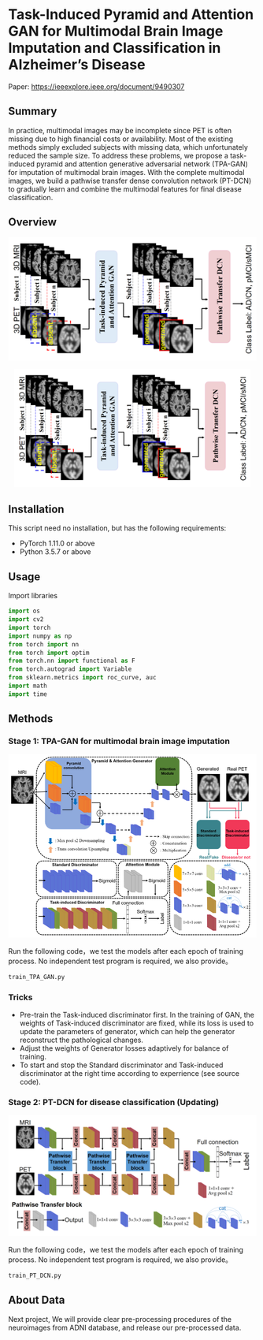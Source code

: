 # Task-Induced Pyramid and Attention GAN for Multimodal Brain Image Imputation and Classification in Alzheimer’s Disease
Paper: https://ieeexplore.ieee.org/document/9490307

## Summary

In practice, multimodal images may be incomplete since PET is often missing due to high financial costs or availability. Most of the existing methods simply excluded subjects with missing data, which unfortunately reduced the sample size. To address these problems, we propose a task-induced pyramid and attention generative adversarial network (TPA-GAN) for imputation of multimodal brain images. With the complete multimodal images, we build a pathwise transfer dense convolution network (PT-DCN) to gradually learn and combine the multimodal features for final disease classification.

## Overview
![Fig1.png](https://github.com/xiaoxingxingkz/TPA-GAN/blob/main/Figure_in_paper/Fig1.png)

<p align="center">
  <img src="https://github.com/xiaoxingxingkz/TPA-GAN/blob/main/Figure_in_paper/Fig1.png" width="480">
</p>

## Installation

This script need no installation, but has the following requirements:
* PyTorch 1.11.0 or above
* Python 3.5.7 or above

## Usage

Import libraries

```python
import os
import cv2
import torch
import numpy as np
from torch import nn
from torch import optim
from torch.nn import functional as F 
from torch.autograd import Variable
from sklearn.metrics import roc_curve, auc
import math
import time
```
## Methods
### Stage 1: TPA-GAN for multimodal brain image imputation
![Fig2.png](https://github.com/xiaoxingxingkz/TPA-GAN/blob/main/Figure_in_paper/Fig2.png)

Run the following code，we test the models after each epoch of training process. No independent test program is required, we also provide。
```python
train_TPA_GAN.py
```
### Tricks
* Pre-train the Task-induced discriminator first. In the training of GAN, the weights of Task-induced discriminator are fixed, while its loss is used to update the parameters of generator, which can help the generator reconstruct the pathological changes.
* Adjust the weights of Generator losses adaptively for balance of training.
* To start and stop the Standard discriminator and Task-induced discriminator at the right time according to experrience (see source code).

### Stage 2: PT-DCN for disease classification (Updating)
![Fig3.png](https://github.com/xiaoxingxingkz/TPA-GAN/blob/main/Figure_in_paper/Fig3.png)


Run the following code，we test the models after each epoch of training process. No independent test program is required, we also provide。
```python
train_PT_DCN.py
```
## About Data
Next project, We will provide clear pre-processing procedures of the neuroimages from ADNI database, and release our pre-processed data.
